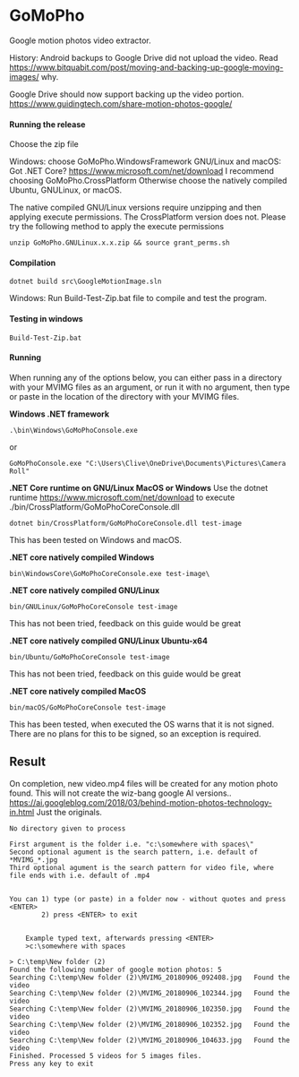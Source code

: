 # GoMoPho
Google motion photos video extractor.

History: Android backups to Google Drive did not upload the video. Read  https://www.bitquabit.com/post/moving-and-backing-up-google-moving-images/ why.

Google Drive should now support backing up the video portion. https://www.guidingtech.com/share-motion-photos-google/

#### Running the release
Choose the zip file 

Windows: choose GoMoPho.WindowsFramework
GNU/Linux and macOS:
Got .NET Core? https://www.microsoft.com/net/download I recommend choosing GoMoPho.CrossPlatform
Otherwise choose the natively compiled Ubuntu, GNULinux, or macOS. 

The native compiled GNU/Linux versions require unzipping and then applying execute permissions. The CrossPlatform version does not.
Please try the following method to apply the execute permissions
```
unzip GoMoPho.GNULinux.x.x.zip && source grant_perms.sh
```

#### Compilation
```
dotnet build src\GoogleMotionImage.sln
```
Windows: Run  Build-Test-Zip.bat file to compile and test the program.

#### Testing in windows
```
Build-Test-Zip.bat
```

#### Running
When running any of the options below, you can either pass in a directory with your MVIMG files as an argument, or run it with no argument, then type or paste in the location of the directory with your MVIMG files.

**Windows .NET framework** 
```
.\bin\Windows\GoMoPhoConsole.exe
```
or
```
GoMoPhoConsole.exe "C:\Users\Clive\OneDrive\Documents\Pictures\Camera Roll"
```
**.NET Core runtime on GNU/Linux MacOS or Windows** 
Use the dotnet runtime https://www.microsoft.com/net/download to execute ./bin/CrossPlatform/GoMoPhoCoreConsole.dll
```
dotnet bin/CrossPlatform/GoMoPhoCoreConsole.dll test-image
```
This has been tested on Windows and macOS.

**.NET core natively compiled Windows** 
```
bin\WindowsCore\GoMoPhoCoreConsole.exe test-image\
```

**.NET core natively compiled GNU/Linux**
```
bin/GNULinux/GoMoPhoCoreConsole test-image
```
This has not been tried, feedback on this guide would be great

**.NET core natively compiled GNU/Linux Ubuntu-x64**
```
bin/Ubuntu/GoMoPhoCoreConsole test-image
```
This has not been tried, feedback on this guide would be great

**.NET core natively compiled MacOS**
```
bin/macOS/GoMoPhoCoreConsole test-image
```
This has been tested, when executed the OS warns that it is not signed.
There are no plans for this to be signed, so an exception is required.

## Result
On completion, new video.mp4 files will be created for any motion photo found.
This will not create the wiz-bang google AI versions.. https://ai.googleblog.com/2018/03/behind-motion-photos-technology-in.html
Just the originals.


```
No directory given to process

First argument is the folder i.e. "c:\somewhere with spaces\"
Second optional agument is the search pattern, i.e. default of *MVIMG_*.jpg
Third optional agument is the search pattern for video file, where file ends with i.e. default of .mp4


You can 1) type (or paste) in a folder now - without quotes and press <ENTER>
        2) press <ENTER> to exit


    Example typed text, afterwards pressing <ENTER>
    >c:\somewhere with spaces

> C:\temp\New folder (2)
Found the following number of google motion photos: 5
Searching C:\temp\New folder (2)\MVIMG_20180906_092408.jpg   Found the video
Searching C:\temp\New folder (2)\MVIMG_20180906_102344.jpg   Found the video
Searching C:\temp\New folder (2)\MVIMG_20180906_102350.jpg   Found the video
Searching C:\temp\New folder (2)\MVIMG_20180906_102352.jpg   Found the video
Searching C:\temp\New folder (2)\MVIMG_20180906_104633.jpg   Found the video
Finished. Processed 5 videos for 5 images files.
Press any key to exit
```